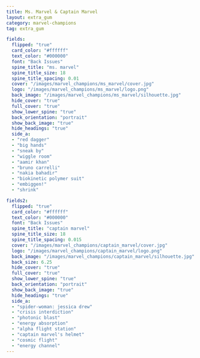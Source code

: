 ```yaml
---
title: Ms. Marvel & Captain Marvel
layout: extra_gum
category: marvel-champions
tag: extra_gum

fields:
  flipped: "true"
  card_color: "#ffffff"
  text_color: "#000000"
  font: "Back Issues"
  spine_title: "ms. marvel"
  spine_title_size: 18
  spine_title_spacing: 0.01
  cover: "/images/marvel_champions/ms_marvel/cover.jpg"
  logo: "/images/marvel_champions/ms_marvel/logo.png"
  back_image: "/images/marvel_champions/ms_marvel/silhouette.jpg"
  hide_cover: "true"
  full_cover: "true"
  show_lower_spine: "true"
  back_orientation: "portrait"
  show_back_image: "true"
  hide_headings: "true"
  side_a:
  - "red dagger"
  - "big hands"
  - "sneak by"
  - "wiggle room"
  - "aamir khan"
  - "bruno carrelli"
  - "nakia bahadir"
  - "biokinetic polymer suit"
  - "embiggen!"
  - "shrink"

fields2:
  flipped: "true"
  card_color: "#ffffff"
  text_color: "#000000"
  font: "Back Issues"
  spine_title: "captain marvel"
  spine_title_size: 18
  spine_title_spacing: 0.015
  cover: "/images/marvel_champions/captain_marvel/cover.jpg"
  logo: "/images/marvel_champions/captain_marvel/logo.png"
  back_image: "/images/marvel_champions/captain_marvel/silhouette.jpg"
  back_size: 6.25
  hide_cover: "true"
  full_cover: "true"
  show_lower_spine: "true"
  back_orientation: "portrait"
  show_back_image: "true"
  hide_headings: "true"
  side_a:
  - "spider-woman: jessica drew"
  - "crisis interdiction"
  - "photonic blast"
  - "energy absorption"
  - "alpha flight station"
  - "captain marvel's helmet"
  - "cosmic flight"
  - "energy channel"
---
```

